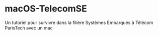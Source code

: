 # macOS-TelecomSE
Un tutoriel pour survivre dans la filière Systèmes Embarqués à Télécom ParisTech avec un mac

